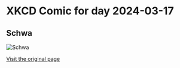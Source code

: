 
# XKCD Comic for day 2024-03-17

## Schwa

![Schwa](https://imgs.xkcd.com/comics/schwa.png "Doug's cousin, the one from London, runs a Bumble love cult.")

[Visit the original page](https://xkcd.com/2907/)
